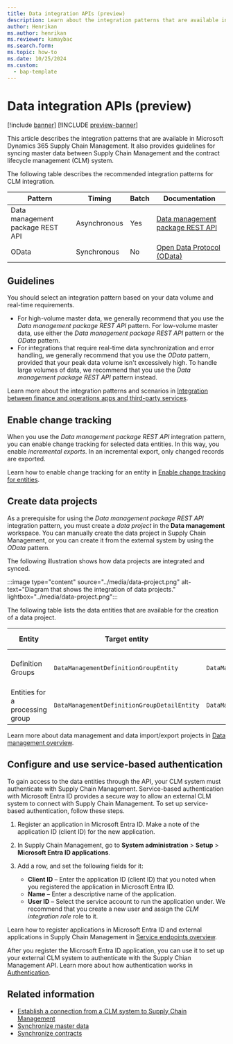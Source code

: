 ```yaml
---
title: Data integration APIs (preview)
description: Learn about the integration patterns that are available in Microsoft Dynamics 365 Supply Chain Management and guidelines for syncing master data between Supply Chain Management and the contract lifecycle management (CLM) system.
author: Henrikan
ms.author: henrikan
ms.reviewer: kamaybac
ms.search.form:
ms.topic: how-to
ms.date: 10/25/2024
ms.custom: 
  - bap-template
---
```


# Data integration APIs (preview)

[!include [banner](../../../includes/banner.md)]
[!INCLUDE [preview-banner](~/../shared-content/shared/preview-includes/preview-banner.md)]
<!-- KFM: Preview until 10.0.43 GA -->

This article describes the integration patterns that are available in Microsoft Dynamics 365 Supply Chain Management. It also provides guidelines for syncing master data between Supply Chain Management and the contract lifecycle management (CLM) system.

The following table describes the recommended integration patterns for CLM integration.

| Pattern | Timing | Batch | Documentation |
|---|---|---|---|
| Data management package REST API | Asynchronous | Yes | [Data management package REST API](../../../../fin-ops-core/dev-itpro/data-entities/data-management-api.md) |
| OData | Synchronous | No | [Open Data Protocol (OData)](../../../../fin-ops-core/dev-itpro/data-entities/odata.md) |

## Guidelines

You should select an integration pattern based on your data volume and real-time requirements.

- For high-volume master data, we generally recommend that you use the *Data management package REST API* pattern. For low-volume master data, use either the *Data management package REST API* pattern or the *OData* pattern.
- For integrations that require real-time data synchronization and error handling, we generally recommend that you use the *OData* pattern, provided that your peak data volume isn't excessively high. To handle large volumes of data, we recommend that you use the *Data management package REST API* pattern instead.

Learn more about the integration patterns and scenarios in [Integration between finance and operations apps and third-party services](../../../../fin-ops-core/dev-itpro/data-entities/integration-overview.md).

## Enable change tracking

When you use the *Data management package REST API* integration pattern, you can enable change tracking for selected data entities. In this way, you enable *incremental exports*. In an incremental export, only changed records are exported.

Learn how to enable change tracking for an entity in [Enable change tracking for entities](../../../../fin-ops-core/dev-itpro/data-entities/entity-change-track.md).

## Create data projects

As a prerequisite for using the *Data management package REST API* integration pattern, you must create a *data project* in the **Data management** workspace. You can manually create the data project in Supply Chain Management, or you can create it from the external system by using the *OData* pattern.

The following illustration shows how data projects are integrated and synced.

:::image type="content" source="../media/data-project.png" alt-text="Diagram that shows the integration of data projects." lightbox="../media/data-project.png":::

The following table lists the data entities that are available for the creation of a data project.

| Entity | Target entity | Public name (OData) | Company-specific | Direction |
|---|---|---|---|---|
| Definition Groups | `DataManagementDefinitionGroupEntity` | `DataManagementDefinitionGroups` | No | CLM &rarr; Supply Chain Management |
| Entities for a processing group | `DataManagementDefinitionGroupDetailEntity` | `DataManagementDefinitionGroupDetails` | No | CLM &rarr; Supply Chain Management |

Learn more about data management and data import/export projects in [Data management overview](../../../../fin-ops-core/dev-itpro/data-entities/data-entities-data-packages.md).

## Configure and use service-based authentication

To gain access to the data entities through the API, your CLM system must authenticate with Supply Chain Management. Service-based authentication with Microsoft Entra ID provides a secure way to allow an external CLM system to connect with Supply Chain Management. To set up service-based authentication, follow these steps.

1. Register an application in Microsoft Entra ID. Make a note of the application ID (client ID) for the new application.
1. In Supply Chain Management, go to **System administration** \> **Setup** \> **Microsoft Entra ID applications**.
1. Add a row, and set the following fields for it:

    - **Client ID** – Enter the application ID (client ID) that you noted when you registered the application in Microsoft Entra ID.
    - **Name** – Enter a descriptive name of the application.
    - **User ID** – Select the service account to run the application under. We recommend that you create a new user and assign the *CLM integration role* role to it.

Learn how to register applications in Microsoft Entra ID and external applications in Supply Chain Management in [Service endpoints overview](../../../../fin-ops-core/dev-itpro/data-entities/services-home-page.md#authentication).

After you register the Microsoft Entra ID application, you can use it to set up your external CLM system to authenticate with the Supply Chian Management API. Learn more about how authentication works in [Authentication](../../../../fin-ops-core/dev-itpro/data-entities/services-home-page.md#authentication).

## Related information

- [Establish a connection from a CLM system to Supply Chain Management](clm-establish-connection.md)
- [Synchronize master data](clm-sync-master-data.md)
- [Synchronize contracts](clm-sync-contracts.md)
